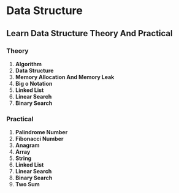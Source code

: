 # Data Structure

## Learn Data Structure Theory And Practical

### Theory

1. **Algorithm**
2. **Data Structure**
3. **Memory Allocation And Memory Leak**
4. **Big o Notation**
5. **Linked List**
6. **Linear Search**
7. **Binary Search**





### Practical

1. **Palindrome Number**
2. **Fibonacci Number**
3. **Anagram**
4. **Array**
5. **String**
6. **Linked List**
7. **Linear Search**
8. **Binary Search**
9. **Two Sum**


